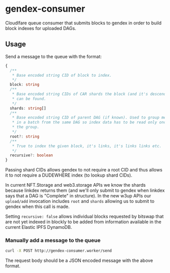 # gendex-consumer

Cloudlfare queue consumer that submits blocks to gendex in order to build block indexes for uploaded DAGs.

## Usage

Send a message to the queue with the format: 

```ts
{
  /**
   * Base encoded string CID of block to index.
   */
  block: string
  /**
   * Base encoded string CIDs of CAR shards the block (and it's descendents)
   * can be found.
   */
  shards: string[]
  /**
   * Base encoded string CID of parent DAG (if known). Used to group messages
   * in a batch from the same DAG so index data has to be read only once for
   * the group.
   */
  root?: string
  /**
   * True to index the given block, it's links, it's links links etc.
   */
  recursive?: boolean
}
```

Passing shard CIDs allows gendex to not require a root CID and thus allows it to not require a DUDEWHERE index (to lookup shard CIDs).

In current NFT.Storage and web3.storage APIs we know the shards because linkdex returns them (and we'll only submit to gendex when linkdex says that a DAG is "Complete" in structure). In the new w3up APIs our `upload/add` invocation includes `root` and `shards` allowing us to submit to gendex when this call is made.

Setting `recursive: false` allows individual blocks requested by bitswap that are not yet indexed in blockly to be added from information available in the current Elastic IPFS DynamoDB.

### Manually add a message to the queue

```sh
curl -X POST http://gendex-consumer.worker/send
```

The request body should be a JSON encoded message with the above format.
